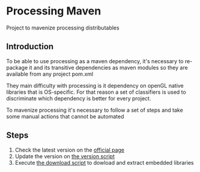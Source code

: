 # Processing Maven
Project to mavenize processing distributables

## Introduction
To be able to use processing as a maven dependency, it's necessary to
re-package it and its transitive dependencies as maven modules
so they are available from any project pom.xml

They main difficulty with processing is it dependency on openGL native 
libraries that is OS-specific. For that reason a set of classifiers
is used to discriminate which dependency is better for every project.

To mavenize processing it's necessary to follow a set of steps and take
some manual actions that cannot be automated  

## Steps
1. Check the latest version on the [official page](https://processing.org/download/)
2. Update the version on [the version script](scripts/latest-version.sh)
3. Execute [the download script](scripts/download-latest.sh) to dowload and extract
embedded libraries  